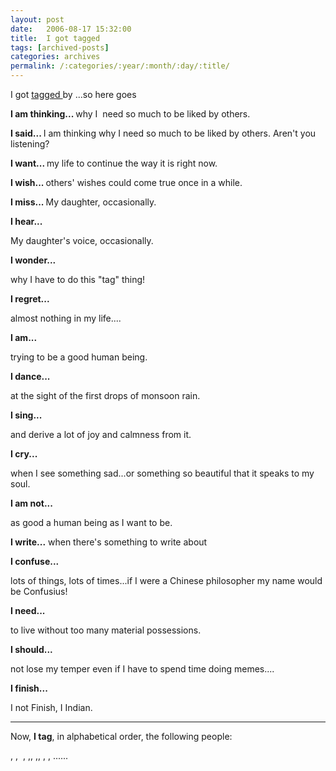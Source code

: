```yaml
---
layout: post
date:	2006-08-17 15:32:00
title:  I got tagged
tags: [archived-posts]
categories: archives
permalink: /:categories/:year/:month/:day/:title/
---
```

I got <a href="http://kshah.livejournal.com/65778.html"> tagged </a> by <LJ user="kshah">...so here goes



<STRONG>I am thinking...
</STRONG>
why I&nbsp; need so much to be liked by others.

<STRONG>I said...
</STRONG>
I am thinking why I need so much to be liked by others. Aren't you listening?


<STRONG>I want...
</STRONG>
my life to continue the way it is right now.

<STRONG>I wish...
</STRONG>
others' wishes could come true once in a while.&nbsp;

<STRONG>I miss...
</STRONG>
My daughter, occasionally.

<STRONG>I hear...

</STRONG>My daughter's voice, occasionally.

<B>I wonder...</B>

why I have to do this "tag" thing!

<B>I regret...</B>

almost nothing in my life....

<B>I am...</B>

trying to be a good human being.

<B>I dance...</B>

at the sight of the first drops of monsoon rain.

<B>I sing...</B>

and derive a lot of joy and calmness from it.

<B>I cry...</B>

when I see something sad...or something so beautiful that it speaks to my soul.

<B>I am not...</B>

as good a human being as I want to be.

<B>I write...</B>
when there's something to write about

<B>I confuse...</B>

lots of things, lots of times...if I were a Chinese philosopher my name would be Confusius!

<B>I need...</B>

to live without too many material possessions.

<B>I should...</B>

not lose my temper even if I have to spend time doing memes....

<B>I finish...</B>

I not Finish, I Indian.

---

Now, <B>I tag</B>, in alphabetical order, the following people:

<lj user="asakiyume">, <lj user="enigmaticash">, &nbsp;<lj user="itsalouwelylife">, <lj user="kadambarid">,<lj user="prashanthks">,&nbsp;<lj user="shortindiangirl">,<lj user="suzan_s">, <lj user=" usha123">, <lj user ="usha658">, <lj user="wondernoon">......<P></P>

